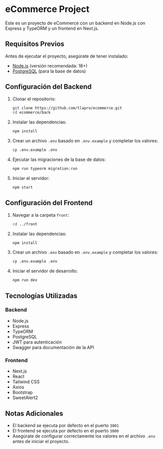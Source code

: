 # eCommerce Project

Este es un proyecto de eCommerce con un backend en Node.js con Express y TypeORM y un frontend en Next.js.

## Requisitos Previos

Antes de ejecutar el proyecto, asegúrate de tener instalado:
- [Node.js](https://nodejs.org/) (versión recomendada: 18+)
- [PostgreSQL](https://www.postgresql.org/) (para la base de datos)

## Configuración del Backend

1. Clonar el repositorio:
   ```sh
   git clone https://github.com/tlapro/ecommerce.git
   cd ecommerce/back
   ```
2. Instalar las dependencias:
   ```sh
   npm install
   ```
3. Crear un archivo `.env` basado en `.env.example` y completar los valores:
   ```sh
   cp .env.example .env
   ```
4. Ejecutar las migraciones de la base de datos:
   ```sh
   npm run typeorm migration:run
   ```
5. Iniciar el servidor:
   ```sh
   npm start
   ```

## Configuración del Frontend

1. Navegar a la carpeta `front`:
   ```sh
   cd ../front
   ```
2. Instalar las dependencias:
   ```sh
   npm install
   ```
3. Crear un archivo `.env` basado en `.env.example` y completar los valores:
   ```sh
   cp .env.example .env
   ```
4. Iniciar el servidor de desarrollo:
   ```sh
   npm run dev
   ```

## Tecnologías Utilizadas

### Backend
- Node.js
- Express
- TypeORM
- PostgreSQL
- JWT para autenticación
- Swagger para documentación de la API

### Frontend
- Next.js
- React
- Tailwind CSS
- Axios
- Bootstrap
- SweetAlert2

## Notas Adicionales
- El backend se ejecuta por defecto en el puerto `3001`
- El frontend se ejecuta por defecto en el puerto `3000`
- Asegúrate de configurar correctamente los valores en el archivo `.env` antes de iniciar el proyecto.


